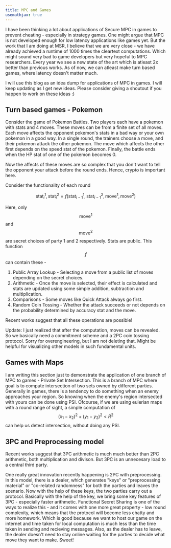 ```yaml
---
title: MPC and Games
usemathjax: true
---
```


I have been thinking a lot about applications of Secure MPC in games to prevent cheating - especially in strategy games. One might argue that MPC is not developed enough for low latency applications like games yet. But the work that I am doing at MSR, I believe that we are very close - we have already achieved a runtime of 1000 times the cleartext computations. Which might sound very bad to game developers but very hopeful to MPC researchers. Every year we see a new state of the art which is atleast 2x better than previous works. As of now, we can atleast make turn based games, where latency doesn't matter much.

I will use this blog as an idea dump for applications of MPC in games. I will keep updating as I get new ideas. Please consider giving a shoutout if you happen to work on these ideas :)

## Turn based games - Pokemon

Consider the game of Pokemon Battles. Two players each have a pokemon with stats and 4 moves. These moves can be from a finite set of all moves. Each move affects the opponent pokemon's stats in a bad way or your own pokemon in a good way. In a single round, the trainers choose a move, and their pokemon attack the other pokemon. The move which affects the other first depends on the speed stat of the pokemon. Finally, the battle ends when the HP stat of one of the pokemon becomes 0.

Now the affects of these moves are so complex that you don't want to tell the opponent your attack before the round ends. Hence, crypto is important here.

Consider the functionality of each round 

$$ \mathsf{stat}^1_i, \mathsf{stat}^2_i = f(\mathsf{stat}^1_{i-1}, \mathsf{stat}^2_{i-1}, \mathsf{move}^1, \mathsf{move}^2)$$

Here, only $$\mathsf{move}^1$$ and $$\mathsf{move}^2$$ are secret choices of party 1 and 2 respectively. Stats are public. This function $$f$$ can contain these -

1. Public Array Lookup - Selecting a move from a public list of moves depending on the secret choices.
2. Arithmetic - Once the move is selected, their effect is calculated and stats are updated using some simple addition, subtraction and multiplication.
3. Comparisons - Some moves like Quick Attack always go first. 
4. Random Coin Tossing - Whether the attack succeeds or not depends on the probability determined by accuracy stat and the move. 

Recent works suggest that all these operations are possible!

Update: I just realized that after the computation, moves can be revealed. So we basically need a commitment scheme and a 2PC coin tossing protocol. Sorry for overengineering, but I am not deleting that. Might be helpful for visualizing other models in such fundamental units.

## Games with Maps

I am writing this section just to demonstrate the application of one branch of MPC to games - Private Set Intersection. This is a branch of MPC where goal is to compute intersection of two sets owned by different parties. Generally in games, there is a tendency to do something when an enemy approaches your region. So knowing when the enemy's region intersected with yours can be done using PSI. Ofcourse, if we are using eulerian maps with a round range of sight, a simple computation of $$(x_1 - x_2)^2 + (y_1 - y_2)^2 < R^2$$ can help us detect intersection, without doing any PSI.

## 3PC and Preprocessing model

Recent works suggest that 3PC arithmetic is much much better than 2PC arithmetic, both multiplication and divison. But 3PC is an unnecesary load to a central third party.

One really great innovation recently happening is 2PC with preprocessing. In this model, there is a dealer, which generates "keys" or "preprocessing material" or "co-related randomness" for both the parties and leaves the scenario. Now with the help of these keys, the two parties carry out a protocol. Basically with the help of the key, we bring some key features of 3PC - especially faster arithmetic. Functional Secret Sharing is one of the ways to realize this - and it comes with one more great property - low round complexity, which means that the protocol will become less chatty and more homework. Which is good because we want to host our game on the internet and time taken for local computation is much less than the time taken in sending and recieving messages. Also, as the dealer has to leave, the dealer doesn't need to stay online waiting for the parties to decide what move they want to make. Sweet!
